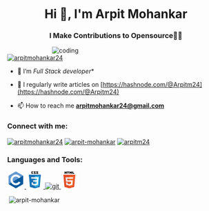 <h1 align="center">Hi 👋, I'm Arpit Mohankar</h1>
<h3 align="center">I Make Contributions to Opensource👨‍💻</h3>
<img align="right" alt="coding" width="400" src="https://imgs.search.brave.com/rvUj-4w4gORSmRBVP9aVxDsqz3dWyCtEoOS5KmitwfM/rs:fit:800:600:1/g:ce/aHR0cHM6Ly9taXJv/Lm1lZGl1bS5jb20v/bWF4LzE2MDAvMCpD/LWNQUDlEMk1JeWVl/eEFULmdpZg.gif">

<p align="left"> <a href="https://twitter.com/arpitmohankar24" target="blank"><img src="https://img.shields.io/twitter/follow/arpitmohankar24?logo=twitter&style=for-the-badge" alt="arpitmohankar24" /></a> </p>

- 🌱 I’m  *Full Stack developer**

- 📝 I regularly write articles on [https://hashnode.com/@Arpitm24](https://hashnode.com/@Arpitm24)

- 📫 How to reach me **arpitmohankar24@gmail.com**

<h3 align="left">Connect with me:</h3>
<p align="left">
<a href="https://twitter.com/arpitmohankar24" target="blank"><img align="center" src="https://raw.githubusercontent.com/rahuldkjain/github-profile-readme-generator/master/src/images/icons/Social/twitter.svg" alt="arpitmohankar24" height="30" width="40" /></a>
<a href="https://linkedin.com/in/arpit-mohankar" target="blank"><img align="center" src="https://raw.githubusercontent.com/rahuldkjain/github-profile-readme-generator/master/src/images/icons/Social/linked-in-alt.svg" alt="arpit-mohankar" height="30" width="40" /></a>
<a href="https://hashnode.com/arpitm24" target="blank"><img align="center" src="https://raw.githubusercontent.com/rahuldkjain/github-profile-readme-generator/master/src/images/icons/Social/hashnode.svg" alt="arpitm24" height="30" width="40" /></a>
</p>

<h3 align="left">Languages and Tools:</h3>
<p align="left"> <a href="https://www.cprogramming.com/" target="_blank" rel="noreferrer"> <img src="https://raw.githubusercontent.com/devicons/devicon/master/icons/c/c-original.svg" alt="c" width="40" height="40"/> </a> <a href="https://www.w3schools.com/css/" target="_blank" rel="noreferrer"> <img src="https://raw.githubusercontent.com/devicons/devicon/master/icons/css3/css3-original-wordmark.svg" alt="css3" width="40" height="40"/> </a> <a href="https://git-scm.com/" target="_blank" rel="noreferrer"> <img src="https://www.vectorlogo.zone/logos/git-scm/git-scm-icon.svg" alt="git" width="40" height="40"/> </a> <a href="https://www.w3.org/html/" target="_blank" rel="noreferrer"> <img src="https://raw.githubusercontent.com/devicons/devicon/master/icons/html5/html5-original-wordmark.svg" alt="html5" width="40" height="40"/> </a> </p>

<p>&nbsp;<img align="center" src="https://github-readme-stats.vercel.app/api?username=arpit-mohankar&show_icons=true&locale=en" alt="arpit-mohankar" /></p>
